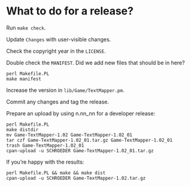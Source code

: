 # What to do for a release?

Run `make check`.

Update `Changes` with user-visible changes.

Check the copyright year in the `LICENSE`.

Double check the `MANIFEST`. Did we add new files that should be in
here?

```
perl Makefile.PL
make manifest
```

Increase the version in `lib/Game/TextMapper.pm`.

Commit any changes and tag the release.

Prepare an upload by using n.nn_nn for a developer release:

```
perl Makefile.PL
make distdir
mv Game-TextMapper-1.02 Game-TextMapper-1.02_01
tar czf Game-TextMapper-1.02_01.tar.gz Game-TextMapper-1.02_01
trash Game-TextMapper-1.02_01
cpan-upload -u SCHROEDER Game-TextMapper-1.02_01.tar.gz
```

If you’re happy with the results:

```
perl Makefile.PL && make && make dist
cpan-upload -u SCHROEDER Game-TextMapper-1.02.tar.gz
```
